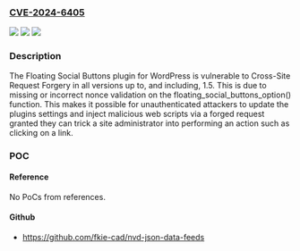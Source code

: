 ### [CVE-2024-6405](https://cve.mitre.org/cgi-bin/cvename.cgi?name=CVE-2024-6405)
![](https://img.shields.io/static/v1?label=Product&message=Floating%20Social%20Buttons&color=blue)
![](https://img.shields.io/static/v1?label=Version&message=*%3C%3D%201.5%20&color=brighgreen)
![](https://img.shields.io/static/v1?label=Vulnerability&message=CWE-352%20Cross-Site%20Request%20Forgery%20(CSRF)&color=brighgreen)

### Description

The Floating Social Buttons plugin for WordPress is vulnerable to Cross-Site Request Forgery in all versions up to, and including, 1.5. This is due to missing or incorrect nonce validation on the floating_social_buttons_option() function. This makes it possible for unauthenticated attackers to update the plugins settings and inject malicious web scripts via a forged request granted they can trick a site administrator into performing an action such as clicking on a link.

### POC

#### Reference
No PoCs from references.

#### Github
- https://github.com/fkie-cad/nvd-json-data-feeds

